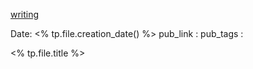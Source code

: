 [writing](../Capture/writing.md)

Date: <% tp.file.creation_date() %>
pub_link :
pub_tags :

<% tp.file.title %>